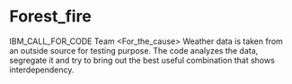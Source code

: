 # Forest_fire
IBM_CALL_FOR_CODE Team &lt;For_the_cause> 
Weather data is taken from an outside source for testing purpose.
The code analyzes the data, segregate it and try to bring out the best useful combination that shows interdependency. 
